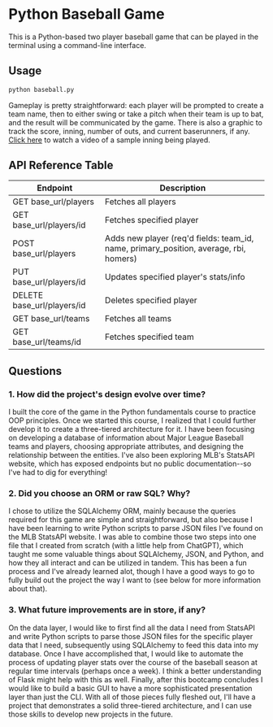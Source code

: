# Python Baseball Game
This is a Python-based two player baseball game that can be played in 
the terminal using a command-line interface.

## Usage
```bash
python baseball.py
```

Gameplay is pretty straightforward: each player will be prompted
to create a team name, then to either swing or take a pitch when their 
team is up to bat, and the result will be communicated by the game. 
There is also a graphic to track the score, inning, number of
outs, and current baserunners, if any. [Click here](https://asciinema.org/a/sbFJ7I2jqIE7gX4K2onOcLHl7) to watch
a video of a sample inning being played.

## API Reference Table
| Endpoint    | Description |
| ----------- | ----------- |
| GET base_url/players      | Fetches all players       |
| GET base_url/players/id      | Fetches specified player       |
| POST base_url/players      | Adds new player (req'd fields: team_id, name, primary_position, average, rbi, homers)       |
| PUT base_url/players/id      | Updates specified player's stats/info       |
| DELETE base_url/players/id      | Deletes specified player       |
| GET base_url/teams      | Fetches all teams       |
| GET base_url/teams/id   | Fetches specified team        |

## Questions
### 1. How did the project's design evolve over time?
I built the core of the game in the Python fundamentals course to practice OOP principles. Once we started this course, I realized that I could further develop it to create a three-tiered architecture for it. I have been focusing on developing a database of information about Major League Baseball teams and players, choosing appropriate attributes, and designing the relationship between the entities. I've also been exploring MLB's StatsAPI website, which has exposed endpoints but no public documentation--so I've had to dig for everything!
### 2. Did you choose an ORM or raw SQL? Why?
I chose to utilize the SQLAlchemy ORM, mainly because the queries required for this game are simple and straightforward, but also because I have been learning to write Python scripts to parse JSON files I've found on the MLB StatsAPI website. I was able to combine those two steps into one file that I created from scratch (with a little help from ChatGPT), which taught me some valuable things about SQLAlchemy, JSON, and Python, and how they all interact and can be utilized in tandem. This has been a fun process and I've already learned alot, though I have a good ways to go to fully build out the project the way I want to (see below for more information about that).
### 3. What future improvements are in store, if any?
On the data layer, I would like to first find all the data I need from StatsAPI and write Python scripts to parse those JSON files for the specific player data that I need, subsequently using SQLAlchemy to feed this data into my database. Once I have accomplished that, I would like to automate the process of updating player stats over the course of the baseball season at regular time intervals (perhaps once a week). I think a better understanding of Flask might help with this as well. Finally, after this bootcamp concludes I would like to build a basic GUI to have a more sophisticated presentation layer than just the CLI. With all of those pieces fully fleshed out, I'll have a project that demonstrates a solid three-tiered architecture, and I can use those skills to develop new projects in the future.